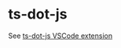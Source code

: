# ts-dot-js

See [ts-dot-js VSCode extension](https://github.com/canadaduane/credt/tree/main/packages/ts-dot-js/vscode-extension)

